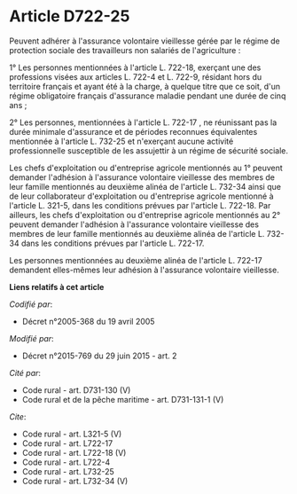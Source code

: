 # Article D722-25

Peuvent adhérer à l'assurance volontaire vieillesse gérée par le régime de protection sociale des travailleurs non salariés
de l'agriculture : 

1° Les personnes mentionnées à l'article L. 722-18, exerçant une des professions visées aux articles L. 722-4 et L. 722-9,
résidant hors du territoire français et ayant été à la charge, à quelque titre que ce soit, d'un régime obligatoire français
d'assurance maladie pendant une durée de cinq ans ; 

2° Les personnes, mentionnées à l'article 
L. 722-17
, ne réunissant pas la durée minimale d'assurance et de périodes reconnues équivalentes mentionnée à l'article L. 732-25 et
n'exerçant aucune activité professionnelle susceptible de les assujettir à un régime de sécurité sociale. 

Les chefs d'exploitation ou d'entreprise agricole mentionnés au 1° peuvent demander l'adhésion à l'assurance volontaire
vieillesse des membres de leur famille mentionnés au deuxième alinéa de l'article L. 732-34 ainsi que de leur collaborateur
d'exploitation ou d'entreprise agricole mentionné à l'article L. 321-5, dans les conditions prévues par l'article L. 722-18.
Par ailleurs, les chefs d'exploitation ou d'entreprise agricole mentionnés au 2° peuvent demander l'adhésion à l'assurance
volontaire vieillesse des membres de leur famille mentionnés au deuxième alinéa de l'article L. 732-34 dans les conditions
prévues par l'article L. 722-17. 

Les personnes mentionnées au deuxième alinéa de l'article L. 722-17 demandent elles-mêmes leur adhésion à l'assurance
volontaire vieillesse.

**Liens relatifs à cet article**

_Codifié par_:

  - Décret n°2005-368 du 19 avril 2005

_Modifié par_:

  - Décret n°2015-769 du 29 juin 2015 - art. 2

_Cité par_:

  - Code rural - art. D731-130 (V)
  - Code rural et de la pêche maritime - art. D731-131-1 (V)

_Cite_:

  - Code rural - art. L321-5 (V)
  - Code rural - art. L722-17
  - Code rural - art. L722-18 (V)
  - Code rural - art. L722-4
  - Code rural - art. L732-25
  - Code rural - art. L732-34 (V)

